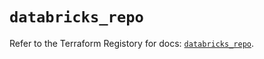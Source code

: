 # `databricks_repo`

Refer to the Terraform Registory for docs: [`databricks_repo`](https://registry.terraform.io/providers/databricks/databricks/1.24.0/docs/resources/repo).
